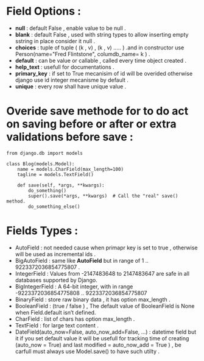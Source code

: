 # Field Options : 
- **null** : default False , enable value to be null . 
- **blank** : default False , used with string types to allow inserting empty sstring in place consider it null . 
- **choices** : tuple of tuple ( (k , v) , (k , v) ..... ) .and in constructor use Person(name="Fred Flintstone", columdb_name= k ) . 
- **default** : can be value or callable , called every time object created .
- **help_text** : usefull for documentations . 
- **primary_key** : if set to True mecanisim of id will be overided otherwise django use id integer mecanisme by default . 
- **unique** : every row shall have unique value .   


# Overide save methode for to do act on saving before or after or extra validations before save : 
```
from django.db import models

class Blog(models.Model):
    name = models.CharField(max_length=100)
    tagline = models.TextField()

    def save(self, *args, **kwargs):
        do_something()
        super().save(*args, **kwargs)  # Call the "real" save() method.
        do_something_else()
```

# Fields Types : 
- AutoField : not needed cause when primapr key is set to true , otherwise will be used as incremental ids . 
- BigAutoField : same like **AutoField** but in range of 1 .. 9223372036854775807 .
- IntegerField : Values from -2147483648 to 2147483647 are safe in all databases supported by Django.
- BigIntegerField : A 64-bit integer, with in range -9223372036854775808 .. 9223372036854775807
- BinaryField : store raw binary data , it has option max_length . 
- BooleanField : (true / false ) , The default value of BooleanField is None when Field.default isn’t defined.
- CharField : list of chars has option max_length . 
- TextField : for large text content . 
- DateField(auto_now=False, auto_now_add=False, ...) : datetime field but it if you set default value it will be usefull for tracking time of creating (auto_now = True) and last modified  = auto_now_add = True ) , be carfull must always use Model.save() to have such utilty  . 


